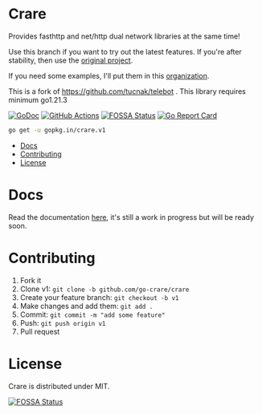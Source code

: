 # Crare
Provides fasthttp and net/http dual network libraries at the same time!


Use this branch if you want to try out the latest features.
If you're after stability, then use the [original project](https://github.com/tucnak/telebot).


If you need some examples, I'll put them in this [organization](https://github.com/gotelebot/).


This is a fork of https://github.com/tucnak/telebot . This library requires minimum go1.21.3



[![GoDoc](https://godoc.org/gopkg.in/crare.v1?status.svg)](https://godoc.org/gopkg.in/crare.v1)
[![GitHub Actions](https://github.com/go-crare/crare/actions/workflows/lint.yml/badge.svg)](https://github.com/go-crare/crare/actions)
[![FOSSA Status](https://app.fossa.com/api/projects/git%2Bgithub.com%2Fgo-crare%2Fcrare.svg?type=shield)](https://app.fossa.com/projects/git%2Bgithub.com%2Fgo-crare%2Fcrare?ref=badge_shield)
[![Go Report Card](https://goreportcard.com/badge/gopkg.in/crare.v1)](https://goreportcard.com/report/gopkg.in/crare.v1)

```bash
go get -u gopkg.in/crare.v1
```

- [Docs](#docs)
- [Contributing](#contributing)
- [License](#license)

# Docs
Read the documentation [here](https://crare.pkg.one), it's still a work in progress but will be ready soon.

# Contributing

1. Fork it
2. Clone v1: `git clone -b github.com/go-crare/crare`
3. Create your feature branch: `git checkout -b v1`
4. Make changes and add them: `git add .`
5. Commit: `git commit -m "add some feature"`
6. Push: `git push origin v1`
7. Pull request

# License

Crare is distributed under MIT.


[![FOSSA Status](https://app.fossa.com/api/projects/git%2Bgithub.com%2Fgo-crare%2Fcrare.svg?type=large)](https://app.fossa.com/projects/git%2Bgithub.com%2Fgo-crare%2Fcrare?ref=badge_large)
